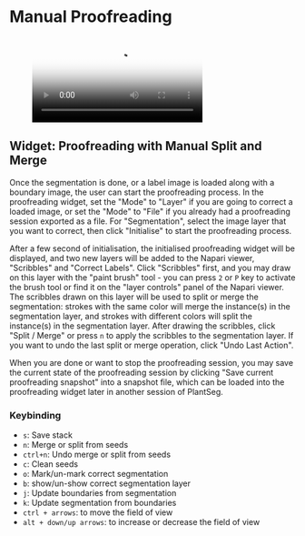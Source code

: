 # Manual Proofreading

<div>
<figure class="video_container">
  <video controls="true" allowfullscreen="true" poster="/path/to/poster.png">
    <source src="https://github.com/kreshuklab/plant-seg/raw/refs/heads/assets/videos/proofreading_20fps.mp4" type="video/mp4">
  </video>
</figure>
</div>

## Widget: Proofreading with Manual Split and Merge

Once the segmentation is done, or a label image is loaded along with a boundary image, the user can start the proofreading process. In the proofreading widget, set the "Mode" to "Layer" if you are going to correct a loaded image, or set the "Mode" to "File" if you already had a proofreading session exported as a file. For "Segmentation", select the image layer that you want to correct, then click "Initialise" to start the proofreading process.

After a few second of initialisation, the initialised proofreading widget will be displayed, and two new layers will be added to the Napari viewer, "Scribbles" and "Correct Labels". Click "Scribbles" first, and you may draw on this layer with the "paint brush" tool - you can press `2` or `P` key to activate the brush tool or find it on the "layer controls" panel of the Napari viewer. The scribbles drawn on this layer will be used to split or merge the segmentation: strokes with the same color will merge the instance(s) in the segmentation layer, and strokes with different colors will split the instance(s) in the segmentation layer. After drawing the scribbles, click "Split / Merge" or press `n` to apply the scribbles to the segmentation layer. If you want to undo the last split or merge operation, click "Undo Last Action".

When you are done or want to stop the proofreading session, you may save the current state of the proofreading session by clicking "Save current proofreading snapshot" into a snapshot file, which can be loaded into the proofreading widget later in another session of PlantSeg.

### Keybinding

* `s`: Save stack
* `n`: Merge or split from seeds
* `ctrl+n`: Undo merge or split from seeds
* `c`: Clean seeds
* `o`: Mark/un-mark correct segmentation
* `b`: show/un-show correct segmentation layer
* `j`: Update boundaries from segmentation
* `k`: Update segmentation from boundaries
* `ctrl + arrows`: to move the field of view
* `alt + down/up arrows`: to increase or decrease the field of view
